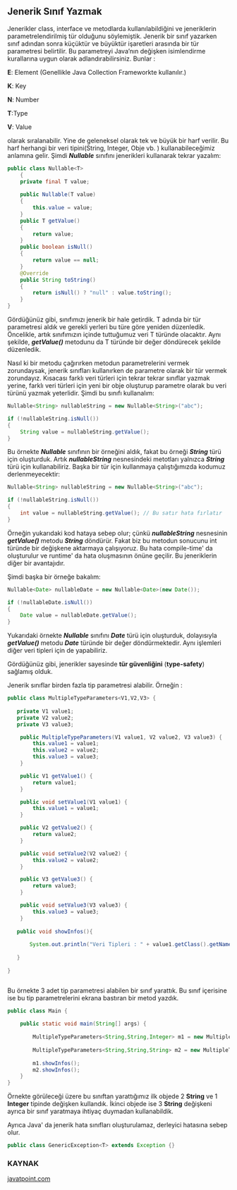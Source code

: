 ## Jenerik Sınıf Yazmak

Jenerikler class, interface ve metodlarda kullanılabildiğini ve jeneriklerin parametrelendirilmiş tür olduğunu söylemiştik. Jenerik bir sınıf yazarken sınıf
adından sonra küçüktür ve büyüktür işaretleri arasında bir tür parametresi belirtilir. Bu parametreyi Java’nın değişken isimlendirme kurallarına uygun olarak
adlandırabilirsiniz. Bunlar :

**E**: Element (Genellikle Java Collection Frameworkte kullanılır.)

**K**: Key

**N**: Number

**T**:Type

**V**: Value

olarak sıralanabilir. Yine de geleneksel olarak tek ve büyük bir harf verilir. Bu harf herhangi bir veri tipini(String, Integer, Obje vb. ) kullanabileceğimiz
anlamına gelir. Şimdi **_Nullable_** sınıfını jenerikleri kullanarak tekrar yazalım:

```java
public class Nullable<T>
    {
    private final T value;
    
    public Nullable(T value)
    {
    	this.value = value;
    }
    public T getValue()
    {
    	return value;
    }
    public boolean isNull()
    {
    	return value == null;
    }
    @Override
    public String toString()
    {
    	return isNull() ? "null" : value.toString();
    }
}
```

Gördüğünüz gibi, sınıfımızı jenerik bir hale getirdik. T adında bir tür parametresi aldık ve gerekli yerleri bu türe göre yeniden düzenledik. Öncelikle, artık
sınıfımızın içinde tuttuğumuz veri T türünde olacaktır. Aynı şekilde, **_getValue()_** metodunu da T türünde bir değer döndürecek şekilde düzenledik.

Nasıl ki bir metodu çağırırken metodun parametrelerini vermek zorundaysak, jenerik sınıfları kullanırken de parametre olarak bir tür vermek zorundayız. Kısacası
farklı veri türleri için tekrar tekrar sınıflar yazmak yerine, farklı veri türleri için yeni bir obje oluşturup parametre olarak bu veri türünü yazmak
yeterlidir. Şimdi bu sınıfı kullanalım:

```java
Nullable<String> nullableString = new Nullable<String>("abc");

if (!nullableString.isNull())
{
	String value = nullableString.getValue();
}
```

Bu örnekte **_Nullable_** sınıfının bir örneğini aldık, fakat bu örneği **_String_** türü için oluşturduk. Artık **_nullableString_** nesnesindeki metotları
yalnızca **_String_** türü için kullanabiliriz. Başka bir tür için kullanmaya çalıştığımızda kodumuz derlenmeyecektir:

```java
Nullable<String> nullableString = new Nullable<String>("abc");

if (!nullableString.isNull())
{
	int value = nullableString.getValue(); // Bu satır hata fırlatır
}
```

Örneğin yukarıdaki kod hataya sebep olur; çünkü **_nullableString_** nesnesinin **_getValue()_** metodu **_String_** döndürür. Fakat biz bu metodun sonucunu int
türünde bir değişkene aktarmaya çalışıyoruz. Bu hata compile-time' da oluşturulur ve runtime' da hata oluşmasının önüne geçilir. Bu jeneriklerin diğer bir
avantajıdır.

Şimdi başka bir örneğe bakalım:

```java
Nullable<Date> nullableDate = new Nullable<Date>(new Date());

if (!nullableDate.isNull())
{
	Date value = nullableDate.getValue();
}
```

Yukarıdaki örnekte **_Nullable_** sınıfını **_Date_** türü için oluşturduk, dolayısıyla **_getValue()_** metodu **_Date_** türünde bir değer döndürmektedir.
Aynı işlemleri diğer veri tipleri için de yapabiliriz.

Gördüğünüz gibi, jenerikler sayesinde **tür güvenliğini** (**type-safety**) sağlamış olduk.

Jenerik sınıflar birden fazla tip parametresi alabilir. Örneğin :

```java
public class MultipleTypeParameters<V1,V2,V3> {
    
   private V1 value1;
   private V2 value2;
   private V3 value3;

    public MultipleTypeParameters(V1 value1, V2 value2, V3 value3) {
        this.value1 = value1;
        this.value2 = value2;
        this.value3 = value3;
    }

    public V1 getValue1() {
        return value1;
    }

    public void setValue1(V1 value1) {
        this.value1 = value1;
    }

    public V2 getValue2() {
        return value2;
    }

    public void setValue2(V2 value2) {
        this.value2 = value2;
    }

    public V3 getValue3() {
        return value3;
    }

    public void setValue3(V3 value3) {
        this.value3 = value3;
    }
   
   public void showInfos(){
   
       System.out.println("Veri Tipleri : " + value1.getClass().getName()+ "," + value2.getClass().getName()+"," + value3.getClass().getName()  );
   
   }
     
}



```

Bu örnekte 3 adet tip parametresi alabilen bir sınıf yarattık. Bu sınıf içerisine ise bu tip parametrelerini ekrana bastıran bir metod yazdık.

```java
public class Main {
    
    public static void main(String[] args) {
        
        MultipleTypeParameters<String,String,Integer> m1 = new MultipleTypeParameters<>("Oracle","Java",25);
        
        MultipleTypeParameters<String,String,String> m2 = new MultipleTypeParameters<>("Oracle","Java","Kodluyoruz");
        
        m1.showInfos();
        m2.showInfos();
    }
}

```

Örnekte görüleceği üzere bu sınıftan yarattığımız ilk objede 2  **String** ve 1 **Integer** tipinde değişken kullandık. İkinci objede ise 3 **String** değişkeni
ayrıca bir sınıf yaratmaya ihtiyaç duymadan kullanabildik.

Ayrıca Java' da jenerik hata sınıfları oluşturulamaz, derleyici hatasına sebep olur.

```java
public class GenericException<T> extends Exception {} 
```

### KAYNAK

[javatpoint.com](https://www.javatpoint.com/generics-in-java)
